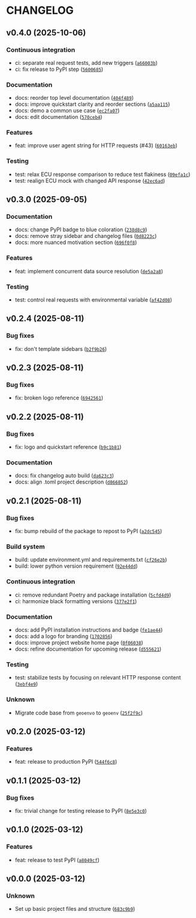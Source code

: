 
# CHANGELOG



## v0.4.0 (2025-10-06)


### Continuous integration

* ci: separate real request tests, add new triggers ([`a66003b`](https://github.com/clnsmth/geoenv/commit/a66003b5a9cb473c93377976360b494cc0a12c89)) 
* ci: fix release to PyPI step ([`5600685`](https://github.com/clnsmth/geoenv/commit/5600685c8723214207693da0593d8eae2084d836)) 

### Documentation

* docs: reorder top level documentation ([`404f489`](https://github.com/clnsmth/geoenv/commit/404f489d5780bd7e7603a4e4ed95341153306185)) 
* docs: improve quickstart clarity and reorder sections ([`a5aa115`](https://github.com/clnsmth/geoenv/commit/a5aa1158577deee0991a534797ce6346e798aeb4)) 
* docs: demo a common use case ([`ec2fa07`](https://github.com/clnsmth/geoenv/commit/ec2fa07884850fa922a71e220a5218d75aca353d)) 
* docs: edit documentation ([`570ceb4`](https://github.com/clnsmth/geoenv/commit/570ceb488950c5ae877b273db514e7a2f5e47031)) 

### Features

* feat: improve user agent string for HTTP requests (#43) ([`60163eb`](https://github.com/clnsmth/geoenv/commit/60163ebbdf22fe4ccd72d951e402a94030003774)) 

### Testing

* test: relax ECU response comparison to reduce test flakiness ([`09efa1c`](https://github.com/clnsmth/geoenv/commit/09efa1c6b404c4c2fb4eda188b196190715a2a7f)) 
* test: realign ECU mock with changed API response ([`42ec6ad`](https://github.com/clnsmth/geoenv/commit/42ec6ad0da53447d88b5f698db908ffd2ceabb7d)) 

## v0.3.0 (2025-09-05)


### Documentation

* docs: change PyPI badge to blue coloration ([`238d8c9`](https://github.com/clnsmth/geoenv/commit/238d8c979d8650f0c66185a01eda52202cf634fb)) 
* docs: remove stray sidebar and changelog files ([`0d8223c`](https://github.com/clnsmth/geoenv/commit/0d8223cc8c843bd8db987a4b48342dc30fd03f28)) 
* docs: more nuanced motivation section ([`696f0f8`](https://github.com/clnsmth/geoenv/commit/696f0f8cd49da7130788e05a396e10957b16b0d8)) 

### Features

* feat: implement concurrent data source resolution ([`de5a2a8`](https://github.com/clnsmth/geoenv/commit/de5a2a850f7c6c4f6dcfc34588755a1adf919133)) 

### Testing

* test: control real requests with environmental variable ([`af42d08`](https://github.com/clnsmth/geoenv/commit/af42d0823b5f381458cf9d616d08f7e5876a8d3c)) 

## v0.2.4 (2025-08-11)


### Bug fixes

* fix: don't template sidebars ([`b2f9b26`](https://github.com/clnsmth/geoenv/commit/b2f9b265d23af915f48d2d069a7e79bb3149d439)) 

## v0.2.3 (2025-08-11)


### Bug fixes

* fix: broken logo reference ([`6942561`](https://github.com/clnsmth/geoenv/commit/69425618f73cf3caea8ad81c6b1630501054c750)) 

## v0.2.2 (2025-08-11)


### Bug fixes

* fix: logo and quickstart reference ([`b9c1b81`](https://github.com/clnsmth/geoenv/commit/b9c1b816e4cf517e20b2a73b4eda1a0201c9a53b)) 

### Documentation

* docs: fix changelog auto build ([`da623c3`](https://github.com/clnsmth/geoenv/commit/da623c311aee1166c876fcd9d2edf80db91a5c3b)) 
* docs: align .toml project description ([`d866852`](https://github.com/clnsmth/geoenv/commit/d866852c34022fe5532eebfd1bac09ab5f5409f0)) 

## v0.2.1 (2025-08-11)


### Bug fixes

* fix: bump rebuild of the package to repost to PyPI ([`a2dc545`](https://github.com/clnsmth/geoenv/commit/a2dc54595f988da1086c7efbde3a6d27b1a9a4c3)) 

### Build system

* build: update environment.yml and requirements.txt ([`cf26e2b`](https://github.com/clnsmth/geoenv/commit/cf26e2b9c770073ba826a8b2ad117c0eb70548c3)) 
* build: lower python version requirement ([`92e44dd`](https://github.com/clnsmth/geoenv/commit/92e44dd465551a0b081e222624b135a6363e4d98)) 

### Continuous integration

* ci: remove redundant Poetry and package installation ([`5cfd4d9`](https://github.com/clnsmth/geoenv/commit/5cfd4d9216e16e6f0a0f43833d066d6e884cd8a9)) 
* ci: harmonize black formatting versions ([`377e2f1`](https://github.com/clnsmth/geoenv/commit/377e2f10ad939a8ef0af36fd8f4634ebc221963e)) 

### Documentation

* docs: add PyPI installation instructions and badge ([`fe1ae44`](https://github.com/clnsmth/geoenv/commit/fe1ae447cf3bf2e4eda1d1bc5197414863d8f227)) 
* docs: add a logo for branding ([`1702856`](https://github.com/clnsmth/geoenv/commit/1702856d1fc4e3701bc27e95a0ca32e76d32b8bf)) 
* docs: improve project website home page ([`0f06038`](https://github.com/clnsmth/geoenv/commit/0f0603881c540bad5495acced6f2031069ce834b)) 
* docs: refine documentation for upcoming release ([`d555621`](https://github.com/clnsmth/geoenv/commit/d5556211cad9b2a6d65cef3e31737e45b50f45c8)) 

### Testing

* test: stabilize tests by focusing on relevant HTTP response content ([`3ebf4e9`](https://github.com/clnsmth/geoenv/commit/3ebf4e9c264bc5be8cd48b22d13aa8ccd4abb834)) 

### Unknown

* Migrate code base from `geoenvo` to `geoenv` ([`25f2f9c`](https://github.com/clnsmth/geoenv/commit/25f2f9c5268afbbb03083b0fc48dc9434c74ba7b))


## v0.2.0 (2025-03-12)


### Features

* feat: release to production PyPI ([`544f6c8`](https://github.com/clnsmth/geoenv/commit/544f6c85125862edc02d1ed3a1455680fdbfddd8)) 

## v0.1.1 (2025-03-12)


### Bug fixes

* fix: trivial change for testing release to PyPI ([`8e5e3c0`](https://github.com/clnsmth/geoenv/commit/8e5e3c09123051b86b90d348feaf5347a48bf7a2)) 

## v0.1.0 (2025-03-12)


### Features

* feat: release to test PyPI ([`a8049cf`](https://github.com/clnsmth/geoenv/commit/a8049cfbed69c769f6fb8697dbf191af8264db98)) 

## v0.0.0 (2025-03-12)


### Unknown

* Set up basic project files and structure ([`683c9b9`](https://github.com/clnsmth/geoenv/commit/683c9b9a6b3bbbf7021ed63852536e8caed93703))
